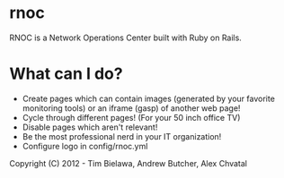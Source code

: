 rnoc
====

RNOC is a Network Operations Center built with Ruby on Rails.

What can I do?
==============
* Create pages which can contain images (generated by your favorite monitoring tools) or an iframe (gasp) of another web page!
* Cycle through different pages! (For your 50 inch office TV)
* Disable pages which aren't relevant!
* Be the most professional nerd in your IT organization!
* Configure logo in config/rnoc.yml

Copyright (C) 2012 - Tim Bielawa, Andrew Butcher, Alex Chvatal
